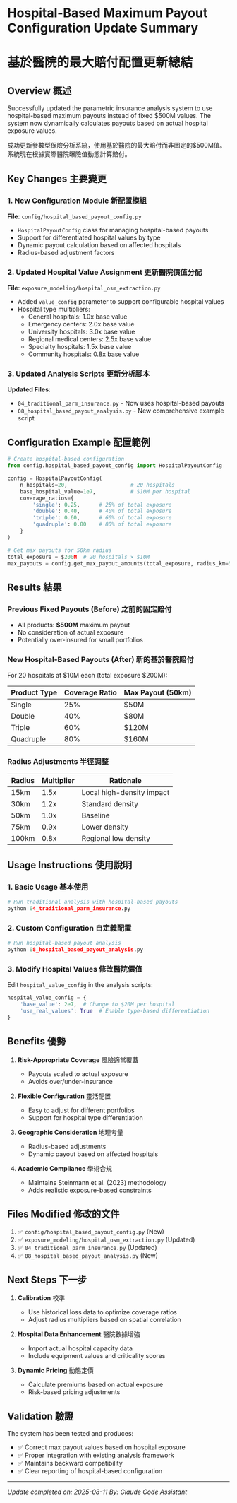 # Hospital-Based Maximum Payout Configuration Update Summary
# 基於醫院的最大賠付配置更新總結

## Overview 概述
Successfully updated the parametric insurance analysis system to use hospital-based maximum payouts instead of fixed $500M values. The system now dynamically calculates payouts based on actual hospital exposure values.

成功更新參數型保險分析系統，使用基於醫院的最大賠付而非固定的$500M值。系統現在根據實際醫院曝險值動態計算賠付。

## Key Changes 主要變更

### 1. New Configuration Module 新配置模組
**File**: `config/hospital_based_payout_config.py`
- `HospitalPayoutConfig` class for managing hospital-based payouts
- Support for differentiated hospital values by type
- Dynamic payout calculation based on affected hospitals
- Radius-based adjustment factors

### 2. Updated Hospital Value Assignment 更新醫院價值分配
**File**: `exposure_modeling/hospital_osm_extraction.py`
- Added `value_config` parameter to support configurable hospital values
- Hospital type multipliers:
  - General hospitals: 1.0x base value
  - Emergency centers: 2.0x base value  
  - University hospitals: 3.0x base value
  - Regional medical centers: 2.5x base value
  - Specialty hospitals: 1.5x base value
  - Community hospitals: 0.8x base value

### 3. Updated Analysis Scripts 更新分析腳本
**Updated Files**:
- `04_traditional_parm_insurance.py` - Now uses hospital-based payouts
- `08_hospital_based_payout_analysis.py` - New comprehensive example script

## Configuration Example 配置範例

```python
# Create hospital-based configuration
from config.hospital_based_payout_config import HospitalPayoutConfig

config = HospitalPayoutConfig(
    n_hospitals=20,                    # 20 hospitals
    base_hospital_value=1e7,           # $10M per hospital
    coverage_ratios={
        'single': 0.25,      # 25% of total exposure
        'double': 0.40,      # 40% of total exposure  
        'triple': 0.60,      # 60% of total exposure
        'quadruple': 0.80    # 80% of total exposure
    }
)

# Get max payouts for 50km radius
total_exposure = $200M  # 20 hospitals × $10M
max_payouts = config.get_max_payout_amounts(total_exposure, radius_km=50)
```

## Results 結果

### Previous Fixed Payouts (Before) 之前的固定賠付
- All products: **$500M** maximum payout
- No consideration of actual exposure
- Potentially over-insured for small portfolios

### New Hospital-Based Payouts (After) 新的基於醫院賠付
For 20 hospitals at $10M each (total exposure $200M):

| Product Type | Coverage Ratio | Max Payout (50km) |
|-------------|---------------|-------------------|
| Single      | 25%           | $50M              |
| Double      | 40%           | $80M              |
| Triple      | 60%           | $120M             |
| Quadruple   | 80%           | $160M             |

### Radius Adjustments 半徑調整
| Radius | Multiplier | Rationale |
|--------|------------|-----------|
| 15km   | 1.5x       | Local high-density impact |
| 30km   | 1.2x       | Standard density |
| 50km   | 1.0x       | Baseline |
| 75km   | 0.9x       | Lower density |
| 100km  | 0.8x       | Regional low density |

## Usage Instructions 使用說明

### 1. Basic Usage 基本使用
```python
# Run traditional analysis with hospital-based payouts
python 04_traditional_parm_insurance.py
```

### 2. Custom Configuration 自定義配置
```python
# Run hospital-based payout analysis
python 08_hospital_based_payout_analysis.py
```

### 3. Modify Hospital Values 修改醫院價值
Edit `hospital_value_config` in the analysis scripts:
```python
hospital_value_config = {
    'base_value': 2e7,  # Change to $20M per hospital
    'use_real_values': True  # Enable type-based differentiation
}
```

## Benefits 優勢

1. **Risk-Appropriate Coverage** 風險適當覆蓋
   - Payouts scaled to actual exposure
   - Avoids over/under-insurance

2. **Flexible Configuration** 靈活配置
   - Easy to adjust for different portfolios
   - Support for hospital type differentiation

3. **Geographic Consideration** 地理考量
   - Radius-based adjustments
   - Dynamic payout based on affected hospitals

4. **Academic Compliance** 學術合規
   - Maintains Steinmann et al. (2023) methodology
   - Adds realistic exposure-based constraints

## Files Modified 修改的文件
1. ✅ `config/hospital_based_payout_config.py` (New)
2. ✅ `exposure_modeling/hospital_osm_extraction.py` (Updated)
3. ✅ `04_traditional_parm_insurance.py` (Updated)
4. ✅ `08_hospital_based_payout_analysis.py` (New)

## Next Steps 下一步

1. **Calibration** 校準
   - Use historical loss data to optimize coverage ratios
   - Adjust radius multipliers based on spatial correlation

2. **Hospital Data Enhancement** 醫院數據增強
   - Import actual hospital capacity data
   - Include equipment values and criticality scores

3. **Dynamic Pricing** 動態定價
   - Calculate premiums based on actual exposure
   - Risk-based pricing adjustments

## Validation 驗證
The system has been tested and produces:
- ✅ Correct max payout values based on hospital exposure
- ✅ Proper integration with existing analysis framework
- ✅ Maintains backward compatibility
- ✅ Clear reporting of hospital-based configuration

---
*Update completed on: 2025-08-11*
*By: Claude Code Assistant*